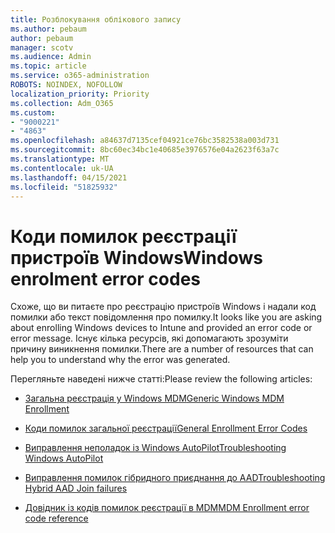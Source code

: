 ```yaml
---
title: Розблокування облікового запису
ms.author: pebaum
author: pebaum
manager: scotv
ms.audience: Admin
ms.topic: article
ms.service: o365-administration
ROBOTS: NOINDEX, NOFOLLOW
localization_priority: Priority
ms.collection: Adm_O365
ms.custom:
- "9000221"
- "4863"
ms.openlocfilehash: a84637d7135cef04921ce76bc3582538a003d731
ms.sourcegitcommit: 8bc60ec34bc1e40685e3976576e04a2623f63a7c
ms.translationtype: MT
ms.contentlocale: uk-UA
ms.lasthandoff: 04/15/2021
ms.locfileid: "51825932"
---
```

# <a name="windows-enrolment-error-codes"></a><span data-ttu-id="3388d-102">Коди помилок реєстрації пристроїв Windows</span><span class="sxs-lookup"><span data-stu-id="3388d-102">Windows enrolment error codes</span></span>

<span data-ttu-id="3388d-103">Схоже, що ви питаєте про реєстрацію пристроїв Windows і надали код помилки або текст повідомлення про помилку.</span><span class="sxs-lookup"><span data-stu-id="3388d-103">It looks like you are asking about enrolling Windows devices to Intune and provided an error code or error message.</span></span> <span data-ttu-id="3388d-104">Існує кілька ресурсів, які допомагають зрозуміти причину виникнення помилки.</span><span class="sxs-lookup"><span data-stu-id="3388d-104">There are a number of resources that can help you to understand why the error was generated.</span></span>
 
<span data-ttu-id="3388d-105">Перегляньте наведені нижче статті:</span><span class="sxs-lookup"><span data-stu-id="3388d-105">Please review the following articles:</span></span>

- [<span data-ttu-id="3388d-106">Загальна реєстрація у Windows MDM</span><span class="sxs-lookup"><span data-stu-id="3388d-106">Generic Windows MDM Enrollment</span></span>](https://docs.microsoft.com/mem/intune/enrollment/troubleshoot-windows-enrollment-errors)

- [<span data-ttu-id="3388d-107">Коди помилок загальної реєстрації</span><span class="sxs-lookup"><span data-stu-id="3388d-107">General Enrollment Error Codes</span></span>](https://docs.microsoft.com/mem/intune/enrollment/troubleshoot-device-enrollment-in-intune#general-enrollment-error-codes)

- [<span data-ttu-id="3388d-108">Виправлення неполадок із Windows AutoPilot</span><span class="sxs-lookup"><span data-stu-id="3388d-108">Troubleshooting Windows AutoPilot</span></span>](https://docs.microsoft.com/windows/deployment/windows-autopilot/troubleshooting)

- [<span data-ttu-id="3388d-109">Виправлення помилок гібридного приєднання до AAD</span><span class="sxs-lookup"><span data-stu-id="3388d-109">Troubleshooting Hybrid AAD Join failures</span></span>](https://docs.microsoft.com/azure/active-directory/devices/troubleshoot-hybrid-join-windows-current)

- [<span data-ttu-id="3388d-110">Довідник із кодів помилок реєстрації в MDM</span><span class="sxs-lookup"><span data-stu-id="3388d-110">MDM Enrollment error code reference</span></span>](https://docs.microsoft.com/windows/win32/mdmreg/mdm-registration-constants)
